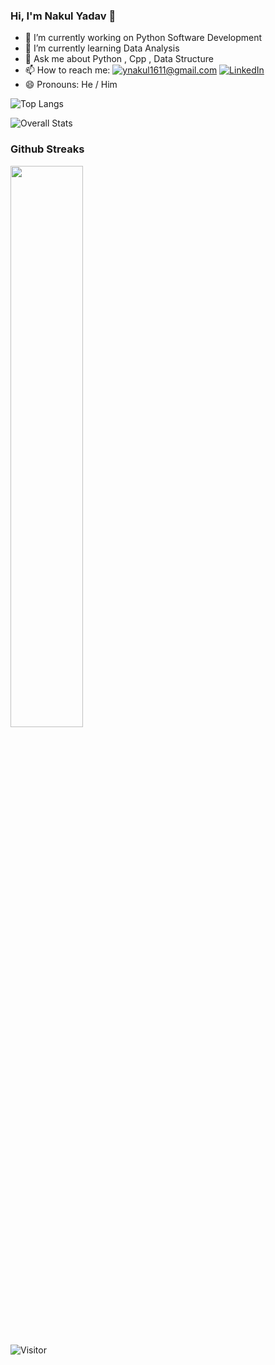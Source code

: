 ### Hi, I'm Nakul Yadav 👋                        

- 🔭 I’m currently working on Python Software Development
- 🌱 I’m currently learning Data Analysis
- 💬 Ask me about Python , Cpp , Data Structure
- 📫 How to reach me: <a href="mailto:ynakul1611@gmail.com">![ynakul1611@gmail.com](https://img.shields.io/badge/Gmail-D14836?style=for-the-badge&logo=gmail&logoColor=white)</a>    <a href="https://www.linkedin.com/in/nakul-yadav-5577571b3/">![LinkedIn](https://img.shields.io/badge/LinkedIn-0077B5?style=for-the-badge&logo=linkedin&logoColor=white)</a>
- 😄 Pronouns: He / Him

![Top Langs](https://github-readme-stats.vercel.app/api/top-langs/?username=Nakul1611&layout=compact)

![Overall Stats](https://github-readme-stats.vercel.app/api?username=Nakul1611&count_private=true&show_icons=true&hide=contribs)

### Github Streaks
<img src="https://github-readme-streak-stats.herokuapp.com/?user=Nakul1611&theme=dark" width="48%" >

![Visitor](https://visitor-badge.laobi.icu/badge?page_id=username.repoName)


